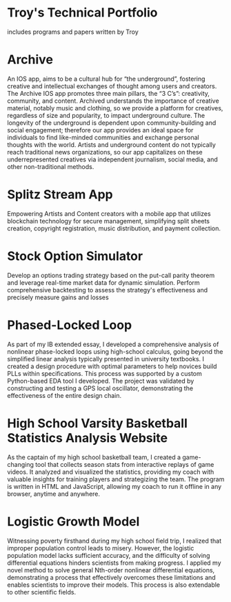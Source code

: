 # Troy's Technical Portfolio
includes programs and papers written by Troy

# Archive

An IOS app, aims to be a cultural hub for “the underground”, fostering creative and intellectual exchanges of thought among users and creators. The Archive IOS app promotes three main pillars, the “3 C’s”: creativity, community, and content. Archived understands the importance of creative material, notably music and clothing, so we provide a platform for creatives, regardless of size and popularity, to impact underground culture. The longevity of the underground is dependent upon community-building and social engagement; therefore our app provides an ideal space for individuals to find like-minded communities and exchange personal thoughts with the world. Artists and underground content do not typically reach traditional news organizations, so our app capitalizes on these underrepresented creatives via independent journalism, social media, and other non-traditional methods.

# Splitz Stream App

Empowering Artists and Content creators with a mobile app that utilizes blockchain technology for secure management, simplifying split sheets creation, copyright registration, music distribution, and payment collection.

# Stock Option Simulator 

Develop an options trading strategy based on the put-call parity theorem and leverage real-time market data for dynamic simulation. Perform comprehensive backtesting to assess the strategy's effectiveness and precisely measure gains and losses

# Phased-Locked Loop

As part of my IB extended essay, I developed a comprehensive analysis of nonlinear phase-locked loops using high-school calculus, going beyond the simplified linear analysis typically presented in university textbooks. I created a design procedure with optimal parameters to help novices build PLLs within specifications. This process was supported by a custom Python-based EDA tool I developed. The project was validated by constructing and testing a GPS local oscillator, demonstrating the effectiveness of the entire design chain.

# High School Varsity Basketball Statistics Analysis Website

As the captain of my high school basketball team, I created a game-changing tool that collects season stats from interactive replays of game videos. It analyzed and visualized the statistics, providing my coach with valuable insights for training players and strategizing the team. The program is written in HTML and JavaScript, allowing my coach to run it offline in any browser, anytime and anywhere.

# Logistic Growth Model

Witnessing poverty firsthand during my high school field trip, I realized that improper population control leads to misery. However, the logistic population model lacks sufficient accuracy, and the difficulty of solving differential equations hinders scientists from making progress. I applied my novel method to solve general Nth-order nonlinear differential equations, demonstrating a process that effectively overcomes these limitations and enables scientists to improve their models. This process is also extendable to other scientific fields.
